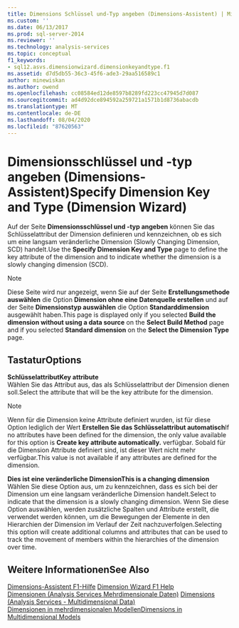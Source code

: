 ```yaml
---
title: Dimensions Schlüssel und-Typ angeben (Dimensions-Assistent) | Microsoft-Dokumentation
ms.custom: ''
ms.date: 06/13/2017
ms.prod: sql-server-2014
ms.reviewer: ''
ms.technology: analysis-services
ms.topic: conceptual
f1_keywords:
- sql12.asvs.dimensionwizard.dimensionkeyandtype.f1
ms.assetid: d7d5db55-36c3-45f6-ade3-29aa516589c1
author: minewiskan
ms.author: owend
ms.openlocfilehash: cc08584ed12de8597b8289fd223cc47945d7d087
ms.sourcegitcommit: ad4d92dce894592a259721a1571b1d8736abacdb
ms.translationtype: MT
ms.contentlocale: de-DE
ms.lasthandoff: 08/04/2020
ms.locfileid: "87620563"
---
```

# <a name="specify-dimension-key-and-type-dimension-wizard"></a><span data-ttu-id="04807-102">Dimensionsschlüssel und -typ angeben (Dimensions-Assistent)</span><span class="sxs-lookup"><span data-stu-id="04807-102">Specify Dimension Key and Type (Dimension Wizard)</span></span>
  <span data-ttu-id="04807-103">Auf der Seite **Dimensionsschlüssel und -typ angeben** können Sie das Schlüsselattribut der Dimension definieren und kennzeichnen, ob es sich um eine langsam veränderliche Dimension (Slowly Changing Dimension, SCD) handelt.</span><span class="sxs-lookup"><span data-stu-id="04807-103">Use the **Specify Dimension Key and Type** page to define the key attribute of the dimension and to indicate whether the dimension is a slowly changing dimension (SCD).</span></span>  
  
> [!NOTE]  
>  <span data-ttu-id="04807-104"> Diese Seite wird nur angezeigt, wenn Sie auf der Seite **Erstellungsmethode auswählen** die Option **Dimension ohne eine Datenquelle erstellen** und auf der Seite **Dimensionstyp auswählen** die Option **Standarddimension** ausgewählt haben.</span><span class="sxs-lookup"><span data-stu-id="04807-104">This page is displayed only if you selected **Build the dimension without using a data source** on the **Select Build Method** page and if you selected **Standard dimension** on the **Select the Dimension Type** page.</span></span>  
  
## <a name="options"></a><span data-ttu-id="04807-105">Tastatur</span><span class="sxs-lookup"><span data-stu-id="04807-105">Options</span></span>  
 <span data-ttu-id="04807-106">**Schlüsselattribut**</span><span class="sxs-lookup"><span data-stu-id="04807-106">**Key attribute**</span></span>  
 <span data-ttu-id="04807-107">Wählen Sie das Attribut aus, das als Schlüsselattribut der Dimension dienen soll.</span><span class="sxs-lookup"><span data-stu-id="04807-107">Select the attribute that will be the key attribute for the dimension.</span></span>  
  
> [!NOTE]  
>  <span data-ttu-id="04807-108">Wenn für die Dimension keine Attribute definiert wurden, ist für diese Option lediglich der Wert **Erstellen Sie das Schlüsselattribut automatisch**</span><span class="sxs-lookup"><span data-stu-id="04807-108">If no attributes have been defined for the dimension, the only value available for this option is **Create key attribute automatically.**</span></span> <span data-ttu-id="04807-109">verfügbar. Sobald für die Dimension Attribute definiert sind, ist dieser Wert nicht mehr verfügbar.</span><span class="sxs-lookup"><span data-stu-id="04807-109">This value is not available if any attributes are defined for the dimension.</span></span>  
  
 <span data-ttu-id="04807-110">**Dies ist eine veränderliche Dimension**</span><span class="sxs-lookup"><span data-stu-id="04807-110">**This is a changing dimension**</span></span>  
 <span data-ttu-id="04807-111">Wählen Sie diese Option aus, um zu kennzeichnen, dass es sich bei der Dimension um eine langsam veränderliche Dimension handelt.</span><span class="sxs-lookup"><span data-stu-id="04807-111">Select to indicate that the dimension is a slowly changing dimension.</span></span> <span data-ttu-id="04807-112">Wenn Sie diese Option auswählen, werden zusätzliche Spalten und Attribute erstellt, die verwendet werden können, um die Bewegungen der Elemente in den Hierarchien der Dimension im Verlauf der Zeit nachzuverfolgen.</span><span class="sxs-lookup"><span data-stu-id="04807-112">Selecting this option will create additional columns and attributes that can be used to track the movement of members within the hierarchies of the dimension over time.</span></span>  
  
## <a name="see-also"></a><span data-ttu-id="04807-113">Weitere Informationen</span><span class="sxs-lookup"><span data-stu-id="04807-113">See Also</span></span>  
 <span data-ttu-id="04807-114">[Dimensions-Assistent F1-Hilfe](dimension-wizard-f1-help.md) </span><span class="sxs-lookup"><span data-stu-id="04807-114">[Dimension Wizard F1 Help](dimension-wizard-f1-help.md) </span></span>  
 <span data-ttu-id="04807-115">[Dimensionen &#40;Analysis Services Mehrdimensionale Daten&#41;](multidimensional-models-olap-logical-dimension-objects/dimensions-analysis-services-multidimensional-data.md) </span><span class="sxs-lookup"><span data-stu-id="04807-115">[Dimensions &#40;Analysis Services - Multidimensional Data&#41;](multidimensional-models-olap-logical-dimension-objects/dimensions-analysis-services-multidimensional-data.md) </span></span>  
 [<span data-ttu-id="04807-116">Dimensionen in mehrdimensionalen Modellen</span><span class="sxs-lookup"><span data-stu-id="04807-116">Dimensions in Multidimensional Models</span></span>](multidimensional-models/dimensions-in-multidimensional-models.md)  
  
  

